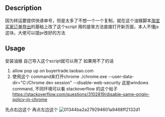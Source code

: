 ## Description
因为转运要提供快递单号，但是太多了不想一个一个复制，就在这个油猴脚本[淘宝买家订单导出](https://greasyfork.org/en/scripts/414444-%E6%B7%98%E5%AE%9D%E4%B9%B0%E5%AE%B6%E8%AE%A2%E5%8D%95%E5%AF%BC%E5%87%BA)的基础上改了这个script 用的是笨方法直接打开新页面，本人不懂js这块，大佬可以提pr改好的方法
## Usage
安装油猴 自己导入这个script就可以用了
如果用不了的话
1. allow pop up on buyertrade.taobao.com
2. 使用这个 command来打开chrome ./chrome.exe --user-data-dir="C:/Chrome dev session" --disable-web-security 这是windows command, 不同环境可以看 stackoverflow 的这个帖子 https://stackoverflow.com/questions/3102819/disable-same-origin-policy-in-chrome

先点右边这个 再点左边这个
![01344ba2a279294601a9468ff2132d1](https://github.com/user-attachments/assets/1b6ff757-9176-4d1b-a568-b678788ecf74)
